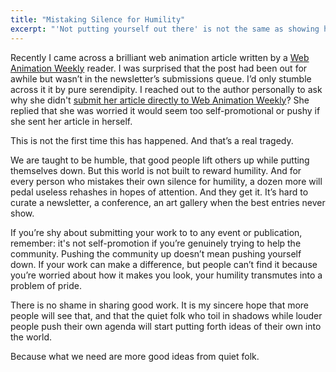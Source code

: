 ```yaml
---
title: "Mistaking Silence for Humility"
excerpt: "'Not putting yourself out there' is not the same as showing humility."
---
```


Recently I came across a brilliant web animation article written by a <a href="http://webanimtionweekly.com">Web Animation Weekly</a> reader. I was surprised that the post had been out for awhile but wasn’t in the newsletter’s submissions queue. I’d only stumble across it it by pure serendipity. I reached out to the author personally to ask why she didn't <a href="https://docs.google.com/forms/d/1kdvpcecE_1BcZ5Ef_ArIfcty64IflxD4SeUub3-0Nuo/viewform?c=0&amp;w=1">submit her article directly to Web Animation Weekly</a>? She replied that she was worried it would seem too self-promotional or pushy if she sent her article in herself.

This is not the first time this has happened. And that’s a real tragedy.

We are taught to be humble, that good people lift others up while putting themselves down. But this world is not built to reward humility. And for every person who mistakes their own silence for humility, a dozen more will pedal useless rehashes in hopes of attention. And they get it. It’s hard to curate a newsletter, a conference, an art gallery when the best entries never show.

If you’re shy about submitting your work to to any event or publication, remember: it's not self-promotion if you’re genuinely trying to help the community. Pushing the community up doesn’t mean pushing yourself down. If your work can make a difference, but people can’t find it because you’re worried about how it makes you look, your humility transmutes into a problem of pride.

There is no shame in sharing good work. It is my sincere hope that more people will see that, and that the quiet folk who toil in shadows while louder people push their own agenda will start putting forth ideas of their own into the world.

Because what we need are more good ideas from quiet folk.
